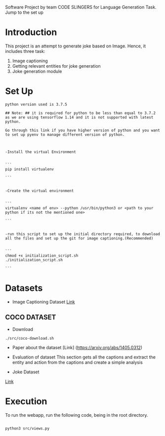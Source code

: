 Software Project by team CODE SLINGERS for Language Generation Task.
Jump to the set up


# Introduction #

This project is an attempt to generate joke based on Image. Hence, it includes three task:

1. Image captioning
2. Getting relevant entities for joke generation
3. Joke generation module



# Set Up #

    python version used is 3.7.5

    ## Note: ## it is required for python to be less than equal to 3.7.2 as we are using tensorflow 1.14 and it is not supported with latest python.

    Go through this link if you have higher version of python and you want to set up pyenv to manage different version of python.



    -Install the virtual Environment


    ```
    pip install virtualenv

    ```


    -Create the virtual environment


    ```
    virtualenv <name of env> --python /usr/bin/python3 or <path to your python if its not the mentioned one>

    ```


    -run this script to set up the initial directory required, to download all the files and set up the git for image captioning.(Recommended)


    ```
    chmod +x initialization_script.sh
    ./initialization_script.sh

    ```



# Datasets #

- Image Captioning Dataset
[Link](https://paperswithcode.com/datasets)

## COCO DATASET ##
- Download

```
./src/coco-download.sh

```


- Paper about the dataset
[Link] (https://arxiv.org/abs/1405.0312)

- Evaluation of dataset
This section gets all the captions and extract the entity and action from the captions and create a simple analysis



- Joke Dataset

 [Link](https://www.kaggle.com/abhinavmoudgil95/short-jokes)


# Execution #
To run the webapp, run the following code, being in the root directory.
```

python3 src/views.py

```
